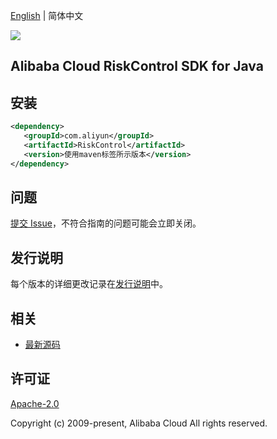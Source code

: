 [English](README.md) | 简体中文

![](https://aliyunsdk-pages.alicdn.com/icons/AlibabaCloud.svg)

## Alibaba Cloud RiskControl SDK for Java

## 安装

```xml
<dependency>
   <groupId>com.aliyun</groupId>
   <artifactId>RiskControl</artifactId>
   <version>使用maven标签所示版本</version>
</dependency>
```

## 问题

[提交 Issue](https://github.com/aliyun/alibabacloud-sdk/issues/new)，不符合指南的问题可能会立即关闭。

## 发行说明

每个版本的详细更改记录在[发行说明](./ChangeLog.txt)中。

## 相关

- [最新源码](https://github.com/aliyun/alibabacloud-sdk/tree/master/java)

## 许可证

[Apache-2.0](http://www.apache.org/licenses/LICENSE-2.0)

Copyright (c) 2009-present, Alibaba Cloud All rights reserved.
